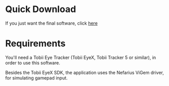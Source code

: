 # Quick Download
If you just want the final software, click [here](https://github.com/Welfaretech-EF/FlexibleEyeController/releases/latest/download/FlexibleEyeController.zip)
# Requirements
You'll need a Tobii Eye Tracker (Tobii EyeX, Tobii Tracker 5 or similar), in order to use this software.

Besides the Tobii EyeX SDK, the application uses the Nefarius ViGem driver, for simulating gamepad input.

